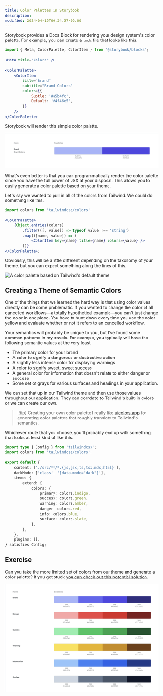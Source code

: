 ```yaml
---
title: Color Palettes in Storybook
description:
modified: 2024-04-15T06:34:57-06:00
---
```


Storybook provides a Docs Block for rendering your design system's color palette. For example, you can create a `.mdx` file that looks like this.

```jsx
import { Meta, ColorPalette, ColorItem } from '@storybook/blocks';

<Meta title="Colors" />

<ColorPalette>
	<ColorItem
		title="Brand"
		subtitle="Brand Colors"
		colors={{
			Subtle: '#a5b4fc',
			Default: '#4f46e5',
		}}
	/>
</ColorPalette>
```

Storybook will render this simple color palette.

![Storybook rendering a color palette](assets/storybook-color-palette.png)

What's even better is that you can programmatically render the color palette since you have the full power of JSX at your disposal. This allows you to easily generate a color palette based on your theme.

Let's say we wanted to pull in all of the colors from Tailwind. We could do something like this.

```jsx
import colors from 'tailwindcss/colors';

<ColorPalette>
	{Object.entries(colors)
		.filter(([, value]) => typeof value !== 'string')
		.map(([name, value]) => (
			<ColorItem key={name} title={name} colors={value} />
		))}
</ColorPalette>;
```

Obviously, this will be a little different depending on the taxonomy of your theme, but you can expect something along the lines of this.

![A color palette based on Tailwind's default theme](assets/storybook-color-palette-from-tailwind@2x.png)

## Creating a Theme of Semantic Colors

One of the things that we learned the hard way is that using color values directly can be come problematic. If you wanted to change the color of all cancelled workflows—a totally hypothetical example—you can't just change the color in one place. You have to hunt down every time you use the color yellow and evaluate whether or not it refers to an cancelled workflow.

Your semantics will probably be unique to you, but I've found some common patterns in my travels. For example, you typically will have the following semantic values at the very least:

- The primary color for your brand
- A color to signify a dangerous or destructive action
- A slightly less intense color for displaying warnings
- A color to signify sweet, sweet success
- A general color for information that doesn't relate to either danger or success
- Some set of grays for various surfaces and headings in your application.

We can set that up in our Tailwind theme and then use those values throughout our application. They can correlate to Tailwind's built-in colors or we can create our own.

> [!tip] Creating your own color palette
> I really like [uicolors.app](https://uicolors.app/create) for generating color palettes that roughly translate to Tailwind's semantics.

Whichever route that you choose, you'll probably end up with something that looks at least kind of like this.

```ts
import type { Config } from 'tailwindcss';
import colors from 'tailwindcss/colors';

export default {
	content: ['./src/**/*.{js,jsx,ts,tsx,mdx,html}'],
	darkMode: ['class', '[data-mode="dark"]'],
	theme: {
		extend: {
			colors: {
				primary: colors.indigo,
				success: colors.green,
				warning: colors.amber,
				danger: colors.red,
				info: colors.blue,
				surface: colors.slate,
			},
		},
	},
	plugins: [],
} satisfies Config;
```

## Exercise

Can you take the more limited set of colors from our theme and generate a color palette? If you get stuck [you can check out this potential solution](color-palette-solution).

![A programmatically generated color palette displayed in Storybook](assets/storybook-progamatically-generated-color-palette.png)
